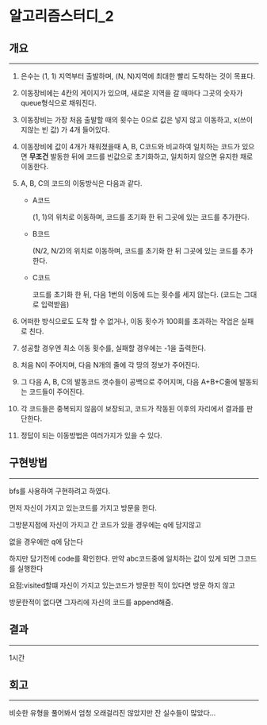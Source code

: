 # 알고리즘스터디_2


## 개요

---



1. 은수는 (1, 1) 지역부터 출발하며, (N, N)지역에 최대한 빨리 도착하는 것이 목표다.

2. 이동장비에는 4칸의 게이지가 있으며, 새로운 지역을 갈 때마다 그곳의 숫자가 queue형식으로 채워진다.

3. 이동장비는 가장 처음 출발할 때의 횟수는 0으로 값은 넣지 않고 이동하고, x(쓰이지않는 빈 값) 가 4개 들어있다.

4. 이동장비에 값이 4개가 채워졌을때 A, B, C코드와 비교하여 일치하는 코드가 있으면 **무조건** 발동한 뒤에 코드를 빈값으로 초기화하고, 일치하지 않으면 유지한 채로 이동한다. 

5. A, B, C의 코드의 이동방식은 다음과 같다.

   - A코드

     (1, 1)의 위치로 이동하며, 코드를 초기화 한 뒤 그곳에 있는 코드를 추가한다.

   - B코드

     (N/2, N/2)의 위치로 이동하며, 코드를 초기화 한 뒤 그곳에 있는 코드를 추가한다.

   - C코드

     코드를 초기화 한 뒤, 다음 1번의 이동에 드는 횟수를 세지 않는다. (코드는 그대로 입력받음)

6. 어떠한 방식으로도 도착 할 수 없거나, 이동 횟수가 100회를 초과하는 작업은 실패로 친다.

7. 성공할 경우엔 최소 이동 횟수를, 실패할 경우에는 -1을 출력한다. 

8. 처음 N이 주어지며, 다음 N개의 줄에 각 땅의 정보가 주어진다.

9. 그 다음 A, B, C의 발동코드 갯수들이 공백으로 주어지며, 다음 A+B+C줄에 발동되는 코드들이 주어진다.

10. 각 코드들은 중복되지 않음이 보장되고, 코드가 작동된 이후의 자리에서 결과를 판단한다.

11. 정답이 되는 이동방법은 여러가지가 있을 수 있다.



## 구현방법

---

bfs를 사용하여 구현하려고 하였다. 

먼저 자신이 가지고 있는코드를 가지고 방문을 한다.

그방문지점에 자신이 가지고 간 코드가 있을 경우에는 q에 담지않고

없을 경우에만 q에 담는다

하지만 담기전에 code를 확인한다. 만약 abc코드중에 일치하는 값이 있게 되면 그코드를 실행한다

요점:visited할떄 자신이 가지고 있는코드가 방문한 적이 있다면 방문 하지 않고 

방문한적이 없다면 그자리에 자신의 코드를 append해줌.



 

## 결과

---

1시간

## 회고

---

비슷한 유형을 풀어봐서 엄청 오래걸리진 않았지만 잔 실수들이 많았다...